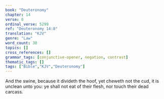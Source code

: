 ```yaml
---
book: "Deuteronomy"
chapter: 14
verse: 8
ordinal_verse: 5299
ref: "Deuteronomy 14:8"
translation: "KJV"
genre: "Law"
word_count: 30
topics: []
cross_references: []
grammar_tags: [conjunctive-opener, negation, contrast]
thematic_tags: []
tags: ["Bible","KJV","Deuteronomy"]
---
```

And the swine, because it divideth the hoof, yet cheweth not the cud, it is unclean unto you: ye shall not eat of their flesh, nor touch their dead carcass.
